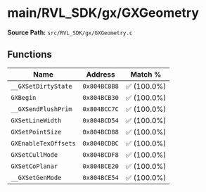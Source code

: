# main/RVL_SDK/gx/GXGeometry

**Source Path:** `src/RVL_SDK/gx/GXGeometry.c`

## Functions

| Name | Address | Match % |
|------|---------|---------|
| `__GXSetDirtyState` | `0x804BC8B8` | :white_check_mark: (100.0%) |
| `GXBegin` | `0x804BCB30` | :white_check_mark: (100.0%) |
| `__GXSendFlushPrim` | `0x804BCC7C` | :white_check_mark: (100.0%) |
| `GXSetLineWidth` | `0x804BCD54` | :white_check_mark: (100.0%) |
| `GXSetPointSize` | `0x804BCD88` | :white_check_mark: (100.0%) |
| `GXEnableTexOffsets` | `0x804BCDBC` | :white_check_mark: (100.0%) |
| `GXSetCullMode` | `0x804BCDF8` | :white_check_mark: (100.0%) |
| `GXSetCoPlanar` | `0x804BCE20` | :white_check_mark: (100.0%) |
| `__GXSetGenMode` | `0x804BCE54` | :white_check_mark: (100.0%) |